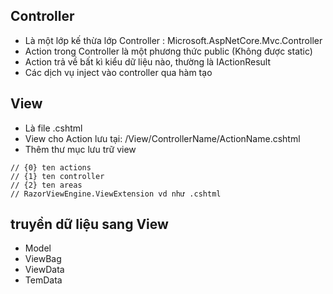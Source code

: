 ## Controller
- Là một lớp kế thừa lớp Controller : Microsoft.AspNetCore.Mvc.Controller
- Action trong Controller là một phương thức public (Không được static)
- Action trả về bất kì kiểu dữ liệu nào, thường là IActionResult
- Các dịch vụ inject vào controller qua hàm tạo

## View 
- Là file .cshtml
- View cho Action lưu tại: /View/ControllerName/ActionName.cshtml
- Thêm thư mục lưu trữ view 

````
// {0} ten actions
// {1} ten controller
// {2} ten areas
// RazorViewEngine.ViewExtension vd như .cshtml
````
## truyền dữ liệu sang View
- Model
- ViewBag
- ViewData
- TemData